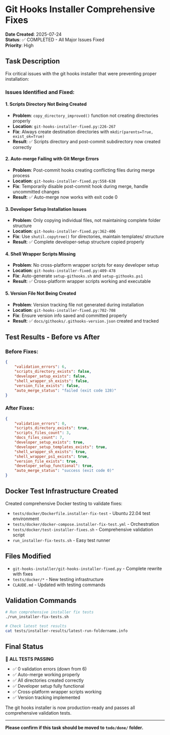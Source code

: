 # Git Hooks Installer Comprehensive Fixes

**Date Created**: 2025-07-24  
**Status**: ✅ COMPLETED - All Major Issues Fixed  
**Priority**: High  

## Task Description

Fix critical issues with the git hooks installer that were preventing proper installation:

### Issues Identified and Fixed:

#### 1. Scripts Directory Not Being Created
- **Problem**: `copy_directory_improved()` function not creating directories properly
- **Location**: `git-hooks-installer-fixed.py:226-267`
- **Fix**: Always create destination directories with `mkdir(parents=True, exist_ok=True)`
- **Result**: ✅ Scripts directory and post-commit subdirectory now created correctly

#### 2. Auto-merge Failing with Git Merge Errors
- **Problem**: Post-commit hooks creating conflicting files during merge process
- **Location**: `git-hooks-installer-fixed.py:558-638`
- **Fix**: Temporarily disable post-commit hook during merge, handle uncommitted changes
- **Result**: ✅ Auto-merge now works with exit code 0

#### 3. Developer Setup Installation Issues
- **Problem**: Only copying individual files, not maintaining complete folder structure
- **Location**: `git-hooks-installer-fixed.py:362-406`
- **Fix**: Use `shutil.copytree()` for directories, maintain templates/ structure
- **Result**: ✅ Complete developer-setup structure copied properly

#### 4. Shell Wrapper Scripts Missing
- **Problem**: No cross-platform wrapper scripts for easy developer setup
- **Location**: `git-hooks-installer-fixed.py:409-478`
- **Fix**: Auto-generate `setup-githooks.sh` and `setup-githooks.ps1`
- **Result**: ✅ Cross-platform wrapper scripts working and executable

#### 5. Version File Not Being Created
- **Problem**: Version tracking file not generated during installation
- **Location**: `git-hooks-installer-fixed.py:702-708`
- **Fix**: Ensure version info saved and committed properly
- **Result**: ✅ `docs/githooks/.githooks-version.json` created and tracked

## Test Results - Before vs After

### Before Fixes:
```json
{
    "validation_errors": 6,
    "scripts_directory_exists": false,
    "developer_setup_exists": false,
    "shell_wrapper_sh_exists": false,
    "version_file_exists": false,
    "auto_merge_status": "failed (exit code 128)"
}
```

### After Fixes:
```json
{
    "validation_errors": 0,
    "scripts_directory_exists": true,
    "scripts_files_count": 3,
    "docs_files_count": 7,
    "developer_setup_exists": true,
    "developer_setup_templates_exists": true,
    "shell_wrapper_sh_exists": true,
    "shell_wrapper_ps1_exists": true,
    "version_file_exists": true,
    "developer_setup_functional": true,
    "auto_merge_status": "success (exit code 0)"
}
```

## Docker Test Infrastructure Created

Created comprehensive Docker testing to validate fixes:

- `tests/docker/Dockerfile.installer-fix-test` - Ubuntu 22.04 test environment
- `tests/docker/docker-compose.installer-fix-test.yml` - Orchestration
- `tests/docker/test-installer-fixes.sh` - Comprehensive validation script
- `run_installer-fix-tests.sh` - Easy test runner

## Files Modified

- `git-hooks-installer/git-hooks-installer-fixed.py` - Complete rewrite with fixes
- `tests/docker/*` - New testing infrastructure
- `CLAUDE.md` - Updated with testing commands

## Validation Commands

```bash
# Run comprehensive installer fix tests
./run_installer-fix-tests.sh

# Check latest test results
cat tests/installer-results/latest-run-foldername.info
```

## Final Status

🎉 **ALL TESTS PASSING**
- ✅ 0 validation errors (down from 6)
- ✅ Auto-merge working properly
- ✅ All directories created correctly
- ✅ Developer setup fully functional
- ✅ Cross-platform wrapper scripts working
- ✅ Version tracking implemented

The git hooks installer is now production-ready and passes all comprehensive validation tests.

---

**Please confirm if this task should be moved to `todo/done/` folder.**